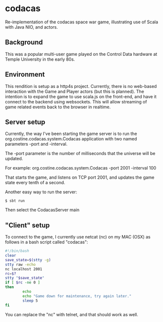 codacas
=======
Re-implementation of the codacas space war game, illustrating use of Scala with Java NIO, and actors.

Background
----------
This was a popular multi-user game played on the Control Data hardware at Temple University in the early 80s.

Environment
-----------
This rendition is setup as a http4s project. Currently, there is no web-based interaction with the
Game and Player actors (but this is planned). The intention is to expand the game to use scala.js on the front-end, and have
it connect to the backend using websockets. This will allow streaming of game related events back to the browser in realtime.

Server setup
------------
Currently, the way I've been starting the game server is to run the org.costine.codacas.system.Codacas application 
with two named parameters -port and -interval.

The -port parameter is the number of milliseconds that the universe will be updated.

For example: org.costine.codacas.system.Codacas -port 2001 -interval 100

That starts the game, and listens on TCP port 2001, and updates the game state every tenth of a second.

Another easy way to run the server:

    $ sbt run

Then select the CodacasServer main

"Client" setup
--------------
To connect to the game, I currently use netcat (nc) on my MAC (OSX) as follows in a bash script called "codacas":

```bash
#!/bin/bash
clear
save_state=$(stty -g)
stty raw -echo
nc localhost 2001
rc=$?
stty "$save_state"
if [ $rc -ne 0 ]
then
        echo
        echo "Game down for maintenance, try again later."
        sleep 5
fi
```

You can replace the "nc" with telnet, and that should work as well.

